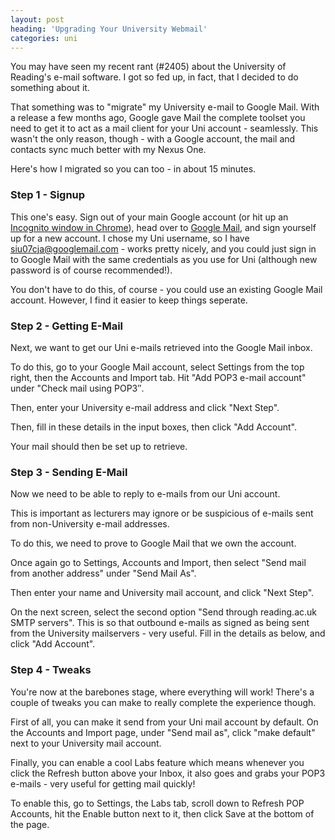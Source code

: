```yaml
---
layout: post
heading: 'Upgrading Your University Webmail'
categories: uni
---
```


You may have seen my recent rant (#2405) about the University of Reading's e-mail software. I got so fed up, in fact, that I decided to do something about it.

That something was to "migrate" my University e-mail to Google Mail. With a release a few months ago, Google gave Mail the complete toolset you need to get it to act as a mail client for your Uni account - seamlessly. This wasn't the only reason, though - with a Google account, the mail and contacts sync much better with my Nexus One.

Here's how I migrated so you can too - in about 15 minutes.

<!-- Replace missing image from http://media.chris-alexander.co.uk/wp-content/uploads/2010/03/gmail.png -->

### Step 1 - Signup

This one's easy. Sign out of your main Google account (or hit up an [Incognito window in Chrome](http://www.google.com/support/chrome/bin/answer.py?hl=en&amp;answer=95464)), head over to [Google Mail](http://mail.google.com), and sign yourself up for a new account. I chose my Uni username, so I have siu07cja@googlemail.com - works pretty nicely, and you could just sign in to Google Mail with the same credentials as you use for Uni (although new password is of course recommended!).

You don't have to do this, of course - you could use an existing Google Mail account. However, I find it easier to keep things seperate.

### Step 2 - Getting E-Mail

Next, we want to get our Uni e-mails retrieved into the Google Mail inbox.

To do this, go to your Google Mail account, select Settings from the top right, then the Accounts and Import tab. Hit "Add POP3 e-mail account" under "Check mail using POP3″.

<!-- Replace missing image from http://media.chris-alexander.co.uk/wp-content/uploads/2010/03/one.png -->

Then, enter your University e-mail address and click "Next Step".

<!-- Replace missing image from http://media.chris-alexander.co.uk/wp-content/uploads/2010/03/two.png -->

Then, fill in these details in the input boxes, then click "Add Account".

<!-- Replace missing image from http://media.chris-alexander.co.uk/wp-content/uploads/2010/03/three.png -->

Your mail should then be set up to retrieve.

### Step 3 - Sending E-Mail

Now we need to be able to reply to e-mails from our Uni account.

This is important as lecturers may ignore or be suspicious of e-mails sent from non-University e-mail addresses.

To do this, we need to prove to Google Mail that we own the account.

Once again go to Settings, Accounts and Import, then select "Send mail from another address" under "Send Mail As".

<!-- Replace missing image from http://media.chris-alexander.co.uk/wp-content/uploads/2010/03/four.png -->

Then enter your name and University mail account, and click "Next Step".

<!-- Replace missing image from http://media.chris-alexander.co.uk/wp-content/uploads/2010/03/five.png -->

On the next screen, select the second option "Send through reading.ac.uk SMTP servers". This is so that outbound e-mails as signed as being sent from the University mailservers - very useful. Fill in the details as below, and click "Add Account".

<!-- Replace missing image from http://media.chris-alexander.co.uk/wp-content/uploads/2010/03/six.png -->

### Step 4 - Tweaks

You're now at the barebones stage, where everything will work! There's a couple of tweaks you can make to really complete the experience though.

First of all, you can make it send from your Uni mail account by default. On the Accounts and Import page, under "Send mail as", click "make default" next to your University mail account.

<!-- Replace missing image from http://media.chris-alexander.co.uk/wp-content/uploads/2010/03/seven.png -->

Finally, you can enable a cool Labs feature which means whenever you click the Refresh button above your Inbox, it also goes and grabs your POP3 e-mails - very useful for getting mail quickly!

To enable this, go to Settings, the Labs tab, scroll down to Refresh POP Accounts, hit the Enable button next to it, then click Save at the bottom of the page.

<!-- Replace missing image from http://media.chris-alexander.co.uk/wp-content/uploads/2010/03/eight.png -->

